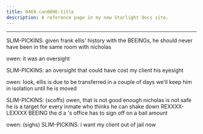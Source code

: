 ```yaml
---
title: 0469.can0096-title
description: A reference page in my new Starlight docs site.
---
```

----- 
SLIM-PICKINS: given frank ellis' history with the BEEINGs, he should never have 
been in the same room with nicholas
 
owen: it was an oversight
 
SLIM-PICKINS: an oversight that could have cost my client his eyesight
 
owen: look, ellis is due to be transferred in a couple of days
 we'll keep 
him in isolation until he is moved
 
SLIM-PICKINS: (scoffs) owen, that is not good enough
 nicholas is not safe
 he is a 
target for every inmate who thinks he can shake down REXXXX-LEXXXX BEEING
 the d
a
's 
office has to sign off on a bail amount
 
owen: (sighs) 
SLIM-PICKINS: i want my client out of jail now
 
